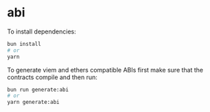 # abi

To install dependencies:

```bash
bun install
# or
yarn
```

To generate viem and ethers compatible ABIs first make sure that the contracts compile and then run:

```bash
bun run generate:abi
# or
yarn generate:abi
```
